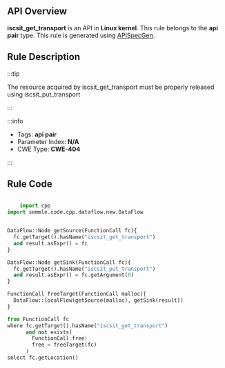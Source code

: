 ---
---


## API Overview
**iscsit_get_transport** is an API in **Linux kernel**. This rule belongs to the **api pair** type. This rule is generated using [APISpecGen](../../tools/APISpecGen).
## Rule Description

:::tip

The resource acquired by iscsit_get_transport must be properly released using iscsit_put_transport

:::

:::info

- Tags: **api pair**
- Parameter Index: **N/A**
- CWE Type: **CWE-404**

:::

## Rule Code
```python

    import cpp
import semmle.code.cpp.dataflow.new.DataFlow


DataFlow::Node getSource(FunctionCall fc){
  fc.getTarget().hasName("iscsit_get_transport")
  and result.asExpr() = fc
}

DataFlow::Node getSink(FunctionCall fc){
  fc.getTarget().hasName("iscsit_put_transport")
  and result.asExpr() = fc.getArgument(0)
}

FunctionCall freeTarget(FunctionCall malloc){
  DataFlow::localFlow(getSource(malloc), getSink(result))
}

from FunctionCall fc
where fc.getTarget().hasName("iscsit_get_transport")
      and not exists(
        FunctionCall free| 
        free = freeTarget(fc)
      )
select fc.getLocation()

    
```